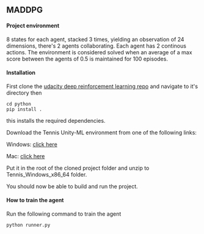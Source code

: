 ## MADDPG
#### Project environment
8 states for each agent, stacked 3 times, yielding an observation of 24 dimensions, there's 2 agents collaborating. Each agent has 2 continous actions.
The environment is considered solved when an average of a max score between the agents of 0.5 is maintained for 100 episodes.

#### Installation 
First clone the [udacity deep reinforcement learning repo](https://github.com/udacity/deep-reinforcement-learning) 
and navigate to it's directory then
```
cd python
pip install .
```
this installs the required dependencies. 

Download the Tennis Unity-ML environment from one of the following links:

Windows: [click here](https://s3-us-west-1.amazonaws.com/udacity-drlnd/P3/Tennis/Tennis_Windows_x86_64.zip)
     
Mac: [click here](https://s3-us-west-1.amazonaws.com/udacity-drlnd/P3/Tennis/Tennis.app.zip)
     
Put it in the root of the cloned project folder and unzip to Tennis_Windows_x86_64 folder. 

You should now be able to build and run the project.

#### How to train the agent
Run the following command to train the agent
```
python runner.py
```